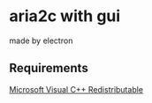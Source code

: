 # aria2c with gui
made by electron

## Requirements
[Microsoft Visual C++ Redistributable](https://learn.microsoft.com/en-us/cpp/windows/latest-supported-vc-redist?view=msvc-170)
